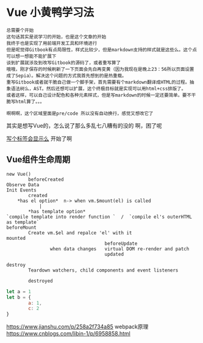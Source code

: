# Vue 小黄鸭学习法

```
总需要个开始
这句话其实是说学习的开始，也是这个文章的开始
我终于也是实现了用前端开发工具和环境进行
但是呢觉得Gitbook有点局限性，样式比较少，但是markdown支持的样式就是这些么。这个点可以想一想能不能扩展下
谈到扩展就涉及到改写Gitbook的源码了，或者重写算了
哦哦，刚才保存的时候刷新了一下页面会先白再变黄（因为我现在是晚上23：56所以页面设置成了Sepia）。解决这个问题的方式我首先想到的是热重载。
重写Gitbook或者就干脆自己做一个脚手架，首先需要有个markdown翻译成HTML的过程。抽象语法树么，AST。然后还想可以扩展，这个终极目标就是实现可以用html+css排版了。
或者这样，可以自己设计配色和各种元素样式，但是写markdown的时候一定还要简单。要不干脆写html算了。。。

啊啊啊，这个区域里面是pre/code 所以没有自动换行，感觉又想改它了
```

其实是想写Vue的，怎么说了那么多乱七八糟有的没的
啊，困了呢

<a href="#">写个标签会显示么</a>
开始了啊

## Vue组件生命周期
```
new Vue()  
        beforeCreated  
Observe Data  
Init Events  
        created  
    *has el option*  n-> when vm.$mount(el) is called  
            |  
        *has template option*  
`compile template into render function `  /  `compile el's outerHTML as template`
beforeMount
        Create vm.$el and repalce 'el' with it
mounted
                                    beforeUpdate
                when data changes   virtual DOM re-render and patch
                                    updated

destroy 
        Teardown watchers, child components and event listeners

        destroyed
```

```js
let a = 1
let b = {
        a: 1,
        c: 2
}
```

https://www.jianshu.com/p/258a2f734a85
webpack原理
https://www.cnblogs.com/libin-1/p/6958858.html
